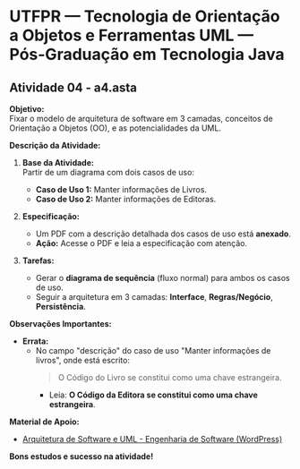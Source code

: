 # UTFPR — Tecnologia de Orientação a Objetos e Ferramentas UML — Pós-Graduação em Tecnologia Java

## Atividade 04 - a4.asta

**Objetivo:**  
Fixar o modelo de arquitetura de software em 3 camadas, conceitos de Orientação a Objetos (OO), e as potencialidades da UML.

**Descrição da Atividade:**

1. **Base da Atividade:**  
   Partir de um diagrama com dois casos de uso:
   - **Caso de Uso 1:** Manter informações de Livros.
   - **Caso de Uso 2:** Manter informações de Editoras.

2. **Especificação:**  
   - Um PDF com a descrição detalhada dos casos de uso está **anexado**.
   - **Ação:** Acesse o PDF e leia a especificação com atenção.

3. **Tarefas:**  
   - Gerar o **diagrama de sequência** (fluxo normal) para ambos os casos de uso.
   - Seguir a arquitetura em 3 camadas: **Interface**, **Regras/Negócio**, **Persistência**.

**Observações Importantes:**

- **Errata:**  
  - No campo "descrição" do caso de uso "Manter informações de livros", onde está escrito:  
    > O Código do Livro se constitui como uma chave estrangeira.  
    - Leia: **O Código da Editora se constitui como uma chave estrangeira**.

**Material de Apoio:**

- [Arquitetura de Software e UML - Engenharia de Software (WordPress)](https://engenhariasoftware.wordpress.com/2020/05/06/arquitetura-de-software-e-uml/)

**Bons estudos e sucesso na atividade!**
